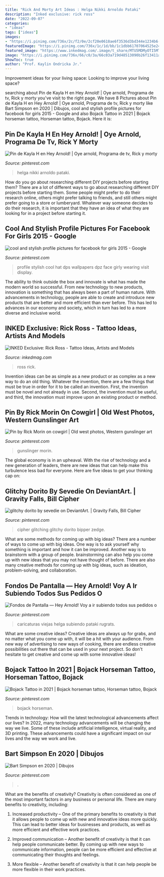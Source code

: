 ```yaml
---
title: "Rick And Morty Art Ideas : Helga Nikki Arnoldo Pataki"
description: "Inked exclusive: rick ross"
date: "2022-09-07"
categories:
- "ideas"
tags: ["ideas"]
images:
- "https://i.pinimg.com/736x/2c/f2/0e/2cf20e0618ae6f3536d3bd344e1234b6--help-me-sketches.jpg"
featuredImage: "https://i.pinimg.com/736x/1c/1d/bb/1c1dbb61707064525e24ea4974d0c06f.jpg"
featured_image: "https://www.inkedmag.com/.image/t_share/MTU5MDMyOTI5MTI2MDAwNDA4/ross-feat.jpg"
image: "https://i.pinimg.com/736x/66/c0/3a/66c03a719d48513090b26f13411a9725--girly-stuff-girly-things.jpg"
ShowToc: true
author: "Prof. Kaylin Ondricka Jr."
---
```



Improvement ideas for your living space:
Looking to improve your living space?

	

		
searching about Pin de Kayla H en Hey Arnold! | Oye arnold, Programa de tv, Rick y morty you've visit to the right page. We have 8 Pictures about Pin de Kayla H en Hey Arnold! | Oye arnold, Programa de tv, Rick y morty like Bart Simpson en 2020 | Dibujos, cool and stylish profile pictures for facebook for girls 2015 - Google and also Bojack Tattoo in 2021 | Bojack horseman tattoo, Horseman tattoo, Bojack. Here it is:
		
    
## Pin De Kayla H En Hey Arnold! | Oye Arnold, Programa De Tv, Rick Y Morty

<img loading=lazy src="https://i.pinimg.com/736x/ab/d1/40/abd1401d3c6c58da43192801179801c4--hey-arnold-nickelodeon.jpg" onerror="this.onerror=null;this.src='https://tse1.mm.bing.net/th?id=OIP.Tum4HeqBM6P91l8NyGQK0QHaEK&amp;pid=15.1';" alt="Pin de Kayla H en Hey Arnold! | Oye arnold, Programa de tv, Rick y morty">

_Source: pinterest.com_

>helga nikki arnoldo pataki. 

	

How do you go about researching different DIY projects before starting them?
There are a lot of different ways to go about researching different DIY projects before starting them. Some people might prefer to do their research online, others might prefer talking to friends, and still others might prefer going to a store or lumberyard. Whatever way someone decides to do their research, it is important that they have an idea of what they are looking for in a project before starting it.

    
## Cool And Stylish Profile Pictures For Facebook For Girls 2015 - Google

<img loading=lazy src="https://i.pinimg.com/736x/66/c0/3a/66c03a719d48513090b26f13411a9725--girly-stuff-girly-things.jpg" onerror="this.onerror=null;this.src='https://tse1.mm.bing.net/th?id=OIP.69l7Jki5K3uiT7qW1qCoRQHaLW&amp;pid=15.1';" alt="cool and stylish profile pictures for facebook for girls 2015 - Google">

_Source: pinterest.com_

>profile stylish cool hat dps wallpapers dpz face girly wearing visit display. 

	

The ability to think outside the box and innovate is what has made the modern world so successful. From new technology to new products, innovation is something that has always been a part of human nature. With advancements in technology, people are able to create and introduce new products that are better and more efficient than ever before. This has led to advances in our economy and society, which in turn has led to a more diverse and inclusive world.

    
## INKED Exclusive: Rick Ross - Tattoo Ideas, Artists And Models

<img loading=lazy src="https://www.inkedmag.com/.image/t_share/MTU5MDMyOTI5MTI2MDAwNDA4/ross-feat.jpg" onerror="this.onerror=null;this.src='https://tse1.mm.bing.net/th?id=OIP.GxkHsVoL9HnpaUjsTQKU_QHaF7&amp;pid=15.1';" alt="INKED Exclusive: Rick Ross - Tattoo Ideas, Artists and Models">

_Source: inkedmag.com_

>ross rick. 

	

Invention ideas can be as simple as a new product or as complex as a new way to do an old thing. Whatever the invention, there are a few things that must be true in order for it to be called an invention. First, the invention must be novel and not already in use. Second, the invention must be useful, and third, the innovation must improve upon an existing product or method.

    
## Pin By Rick Morin On Cowgirl | Old West Photos, Western Gunslinger Art

<img loading=lazy src="https://i.pinimg.com/736x/1c/1d/bb/1c1dbb61707064525e24ea4974d0c06f.jpg" onerror="this.onerror=null;this.src='https://tse2.mm.bing.net/th?id=OIP.8YOM098tW-VTUcl6U2DnJAHaK9&amp;pid=15.1';" alt="Pin by Rick Morin on cowgirl | Old west photos, Western gunslinger art">

_Source: pinterest.com_

>gunslinger morin. 

	

The global economy is in an upheaval. With the rise of technology and a new generation of leaders, there are new ideas that can help make this turbulence less bad for everyone. Here are five ideas to get your thinking cap on: 

    
## Glitchy Dorito By Sevedie On DeviantArt. | Gravity Falls, Bill Cipher

<img loading=lazy src="https://i.pinimg.com/736x/2c/f2/0e/2cf20e0618ae6f3536d3bd344e1234b6--help-me-sketches.jpg" onerror="this.onerror=null;this.src='https://tse2.mm.bing.net/th?id=OIP.2UIIhcV-bAcjvK0kXnqxsAHaNK&amp;pid=15.1';" alt="glitchy dorito by sevedie on DeviantArt. | Gravity Falls, Bill Cipher">

_Source: pinterest.com_

>cipher glitching glitchy dorito bipper zedge. 

	

What are some methods for coming up with big ideas?
There are a number of ways to come up with big ideas. One way is to ask yourself why something is important and how it can be improved. Another way is to brainstorm with a group of people. brainstorming can also help you come up with new ideas that you may not have thought of before. There are also many creative methods for coming up with big ideas, such as ideation, problem-solving, and collaboration.

    
## Fondos De Pantalla — Hey Arnold! Voy A Ir Subiendo Todos Sus Pedidos O

<img loading=lazy src="https://i.pinimg.com/736x/e8/a7/fd/e8a7fd9ba2522b5759186c7ac7d81735.jpg" onerror="this.onerror=null;this.src='https://tse4.mm.bing.net/th?id=OIP.rNXCVazlWmRTVtujWgEjkgHaNK&amp;pid=15.1';" alt="Fondos de Pantalla — Hey Arnold! Voy a ir subiendo todos sus pedidos o">

_Source: pinterest.com_

>caricaturas viejas helga subiendo pataki rugrats. 

	

What are some creative ideas?
Creative ideas are always up for grabs, and no matter what you come up with, it will be a hit with your audience. From new way of advertising to new ways of cooking, there are endless creative possibilities out there that can be used in your next project. So don't hesitate to get creative and come up with some innovative ideas!

    
## Bojack Tattoo In 2021 | Bojack Horseman Tattoo, Horseman Tattoo, Bojack

<img loading=lazy src="https://i.pinimg.com/736x/3d/d7/72/3dd77246a2905d5032c4dd401af6cbf2.jpg" onerror="this.onerror=null;this.src='https://tse2.mm.bing.net/th?id=OIP.eTSas53egA1fSlSmAZuvPAHaJ3&amp;pid=15.1';" alt="Bojack Tattoo in 2021 | Bojack horseman tattoo, Horseman tattoo, Bojack">

_Source: pinterest.com_

>bojack horseman. 

	

Trends in technology: How will the latest technological advancements affect our lives?
In 2022, many technology advancements will be changing the way we live. Some of these include artificial intelligence, virtual reality, and 3D printing. These advancements could have a significant impact on our lives and the way we work and live.

    
## Bart Simpson En 2020 | Dibujos

<img loading=lazy src="https://i.pinimg.com/736x/7b/ac/51/7bac515677cd60ecfb1fbda6cd8afb28.jpg" onerror="this.onerror=null;this.src='https://tse1.mm.bing.net/th?id=OIP.9w88drxbxmj_dWOK2122TQHaKn&amp;pid=15.1';" alt="Bart Simpson en 2020 | Dibujos">

_Source: pinterest.com_

>. 

	

What are the benefits of creativity?
Creativity is often considered as one of the most important factors in any business or personal life. There are many benefits to creativity, including: 
1. Increased productivity – One of the primary benefits to creativity is that it allows people to come up with new and innovative ideas more quickly. This can lead to better ideas for businesses and products, as well as more efficient and effective work practices.

2. Improved communication – Another benefit of creativity is that it can help people communicate better. By coming up with new ways to communicate information, people can be more efficient and effective at communicating their thoughts and feelings.

3. More flexible – Another benefit of creativity is that it can help people be more flexible in their work practices.

